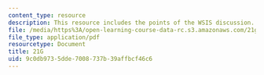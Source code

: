 ```yaml
---
content_type: resource
description: This resource includes the points of the WSIS discussion.
file: /media/https%3A/open-learning-course-data-rc.s3.amazonaws.com/21g-034-media-education-and-the-marketplace-fall-2005/9c0db9735dde7008737b39affbcf46c6_MIT21G_034F05_wsisdiscussi.pdf
file_type: application/pdf
resourcetype: Document
title: 21G
uid: 9c0db973-5dde-7008-737b-39affbcf46c6
---
```

